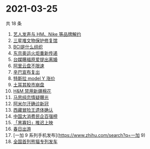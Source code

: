 # 2021-03-25

共 18 条

<!-- BEGIN ZHIHUSEARCH -->
<!-- 最后更新时间 Thu Mar 25 2021 12:04:32 GMT+0800 (China Standard Time) -->
1. [艺人发声与 HM、Nike 等品牌解约](https://www.zhihu.com/search?q=新疆棉)
1. [三星堆文物保护修复馆](https://www.zhihu.com/search?q=三星堆)
1. [BCI是什么组织](https://www.zhihu.com/search?q=bci)
1. [东京奥运火炬重新传递](https://www.zhihu.com/search?q=奥运会)
1. [台媒曝福原爱提出离婚](https://www.zhihu.com/search?q=福原爱)
1. [阿里云盘不限速](https://www.zhihu.com/search?q=阿里云盘)
1. [辛巴宣布复出](https://www.zhihu.com/search?q=辛巴)
1. [特斯拉 model Y 涨价](https://www.zhihu.com/search?q=特斯拉)
1. [土耳其股市崩盘](https://www.zhihu.com/search?q=土耳其)
1. [H&M 禁用新疆棉花](https://www.zhihu.com/search?q=hm)
1. [马思纯恋情疑曝光](https://www.zhihu.com/search?q=马思纯)
1. [阿米尔汗确诊新冠](https://www.zhihu.com/search?q=阿米尔汗)
1. [西藏冒险王遗体确认](https://www.zhihu.com/search?q=西藏冒险王)
1. [中国大消费民企百强榜](https://www.zhihu.com/search?q=胡润)
1. [「黑寡妇」推迟上映](https://www.zhihu.com/search?q=黑寡妇)
1. [春日出游](https://www.zhihu.com/search?q=旅游)
1. [一加 9 系列手机发布](https://www.zhihu.com/search?q=一加 9)
1. [全国首列熊猫专列发车](https://www.zhihu.com/search?q=熊猫专列)
<!-- END ZHIHUSEARCH -->
